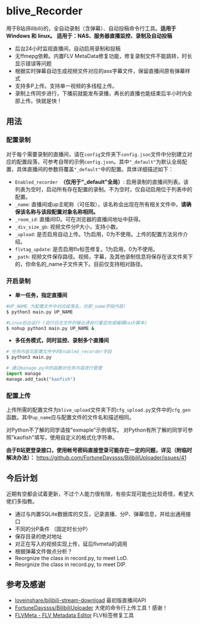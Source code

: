 # blive_Recorder 

用于B站(Bilibili)的，全自动录制（含弹幕）、自动投稿命令行工具。**适用于Windows 和 linux。**
**适用于：NAS、服务器直播监控、录制及自动投稿**

- 后台24小时监视直播间，自动启用录制和投稿
- 无ffmepg依赖。内置FLV MetaData修复功能，修复录制文件不能跳转，时长显示错误等问题
- 根据实时弹幕自动生成视频文件对应的ass字幕文件，保留直播间原有弹幕样式
- 支持多P上传。支持单一视频的多线程上传。
- 录制上传同步进行，下播前就能发布录播，再长的直播也能结束后半小时内全部上传。快就是快！
## 用法
### 配置录制
对于每个需要录制的直播间，请在`config`文件夹下`config.json`文件中分别建立对应的配置段落，可参考自带的示例`config.json`。其中`"_default"`为默认全局配置，具体直播间的参数将覆盖`"_default"`中的配置。具体详细描述如下：
- `Enabled_recorder `**（仅用于"_default"全局）**: 启用录制的直播间列表。该列表为空时，启动所有存在配置的录制。不为空时，仅自动启用位于列表中的配置。
- `_name`: 直播间或up主昵称（可任取），该名称会出现在所有相关文件中。**请确保该名称与该段配置对象名称相同。**
- `_room_id`: 直播间ID。可在浏览器的直播间地址中获得。 
- `_div_size_gb`: 视频文件分P大小，支持小数。
- `_upload`: 是否启用自动上传。1为启用，0为不使用。上传的配置方法另作介绍。
- `flvtag_update`: 是否启用flv标签修复。1为启用，0为不使用。
- `_path`: 视频文件保存路径。视频，字幕，及其他录制信息将保存在该文件夹下的，你命名的_name子文件夹下。目前仅支持相对路径。

### 开启录制
- **单一任务，指定直播间**
```bash
#UP_NAME 为配置文件中对应段落名，也即_name字段内容）
$ python3 main.py UP_NAME

#Linux后台运行 (自行日志文件的输出请自行重定向或编辑bash脚本)
$ nohup python3 main.py UP_NAME & 
```
- **多任务模式，同时监控、录制多个直播间**
```bash
# 任务内容见配置文件中的Enabled_recorder字段
$ python3 main.py
```
```python
# 通过manage.py中的函数对任务内容进行管理
import manage
manage.add_task("kaofish")
```



### 配置上传
上传所需的配置文件为`blive_upload`文件夹下的`cfg_upload.py`文件中的`cfg_gen`函数。其中`up_name`应与配置文件的文件名和描述相同。

对Python不了解的同学请按"exmaple"示例填写。
对Python有所了解的同学可参照"kaofish"填写，使用自定义的格式化字符串。

**由于B站更登录接口，使用帐号密码直接登录可能存在一定的问题，详见（附临时解决办法）：**
https://github.com/FortuneDayssss/BilibiliUploader/issues/41

## 今后计划
近期有空都会试着更新，不过个人能力很有限，有些实现可能也比较奇怪，希望大佬们多指教。

- 通过与内置SQLite数据库的交互，记录直播、分P、弹幕信息，并给出通用接口
- 不同的分P条件 （固定时长分P）
- 保存目录的绝对地址
- 对正在写入的视频实现上传，延后flvmeta的调用
- 根据弹幕文件做点分析？
- Reorgnize the class in record.py, to meet LoD. 
- Reorgnize the class in record.py, to meet DIP. 

## 参考及感谢

- [loveinshare/bilibili-stream-download](https://github.com/loveinshare/bilibili-stream-download) 最初版直播间API
- [FortuneDayssss/BilibiliUploader](https://github.com/FortuneDayssss/BilibiliUploader) 大佬的命令行上传工具！感谢！
- [FLVMeta - FLV Metadata Editor](https://flvmeta.com/) FLV标签修复工具
